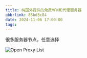 ```yaml
---
title: 纯国外提供的免费VPN和代理服务器
abbrlink: 85bd3c84
date: 2024-11-06 17:00:00
tags:
---
```


很多服务器节点，任意选择

![Open Proxy List](https://s2.loli.net/2024/11/06/rEq7IMmKLGRthVi.png)
